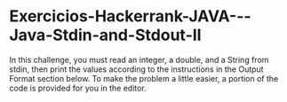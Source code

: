 # Exercicios-Hackerrank-JAVA---Java-Stdin-and-Stdout-II
In this challenge, you must read an integer, a double, and a String from stdin, then print the values according to the instructions in the Output Format section below. To make the problem a little easier, a portion of the code is provided for you in the editor.
